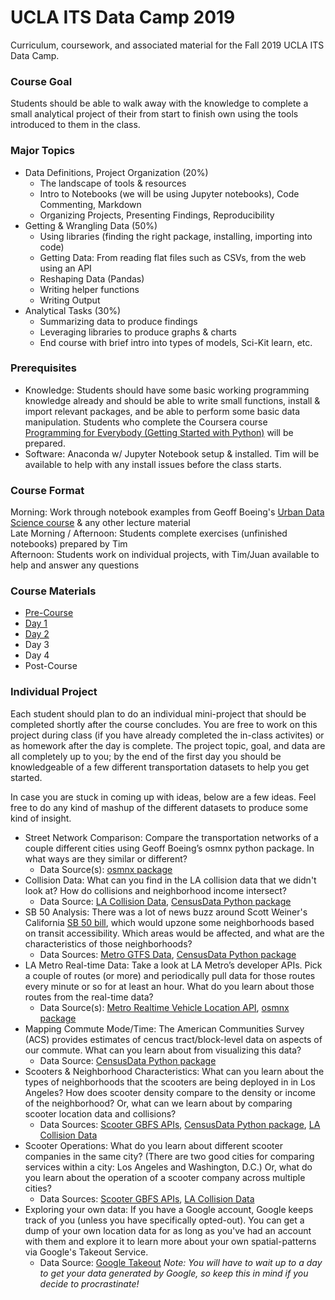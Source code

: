 # UCLA ITS Data Camp 2019
Curriculum, coursework, and associated material for the Fall 2019 UCLA ITS Data Camp.

### Course Goal
Students should be able to walk away with the knowledge to complete a small analytical project of their from start to finish own using the tools introduced to them in the class.

### Major Topics
- Data Definitions, Project Organization (20%) 
    - The landscape of tools & resources
    - Intro to Notebooks (we will be using Jupyter notebooks), Code Commenting, Markdown 
    - Organizing Projects, Presenting Findings, Reproducibility  
- Getting & Wrangling Data (50%)
    - Using libraries (finding the right package, installing, importing into code)
    - Getting Data: From reading flat files such as CSVs, from the web using an API
    - Reshaping Data (Pandas)
    - Writing helper functions 
    - Writing Output
- Analytical Tasks (30%)  
    - Summarizing data to produce findings
    - Leveraging libraries to produce graphs & charts
    - End course with brief intro into types of models, Sci-Kit learn, etc.

### Prerequisites
- Knowledge:  Students should have some basic working programming knowledge already and should be able to write small functions, install & import relevant packages, and be able to perform some basic data manipulation.  Students who complete the Coursera course [Programming for Everybody (Getting Started with Python)](https://www.coursera.org/learn/python) will be prepared.  
- Software: Anaconda w/ Jupyter Notebook setup & installed. Tim will be available to help with any install issues before the class starts.

### Course Format
Morning: Work through notebook examples from Geoff Boeing's [Urban Data Science course](https://github.com/gboeing/urban-data-science) & any other lecture material  
Late Morning / Afternoon: Students complete exercises (unfinished notebooks) prepared by Tim  
Afternoon: Students work on individual projects, with Tim/Juan available to help and answer any questions  

### Course Materials
- [Pre-Course](https://github.com/black-tea/ucla-its-data-camp-2019/tree/master/Pre-Course)
- [Day 1](https://github.com/black-tea/ucla-its-data-camp-2019/tree/master/Day1)
- [Day 2](https://github.com/black-tea/ucla-its-data-camp-2019/tree/master/Day2)
- Day 3
- Day 4
- Post-Course

### Individual Project
Each student should plan to do an individual mini-project that should be completed shortly after the course concludes. You are free to work on this project during class (if you have already completed the in-class activites) or as homework after the day is complete. The project topic, goal, and data are all completely up to you; by the end of the first day you should be knowledgeable of a few different transportation datasets to help you get started.

In case you are stuck in coming up with ideas, below are a few ideas. Feel free to do any kind of mashup of the different datasets to produce some kind of insight.  
  
* Street Network Comparison: Compare the transportation networks of a couple different cities using Geoff Boeing’s osmnx python package. In what ways are they similar or different?
    * Data Source(s): [osmnx package](https://github.com/gboeing/osmnx)
* Collision Data: What can you find in the LA collision data that we didn't look at? How do collisions and neighborhood income intersect?
    * Data Source: [LA Collision Data](http://visionzero.geohub.lacity.org/), [CensusData Python package](https://pypi.org/project/CensusData/)
* SB 50 Analysis: There was a lot of news buzz around Scott Weiner's California [SB 50 bill](https://sf.curbed.com/2019/5/10/18563360/senate-bill-50-chart-sb50-explainer-housing-transit), which would upzone some neighborhoods based on transit accessibility. Which areas would be affected, and what are the characteristics of those neighborhoods?
    * Data Sources: [Metro GTFS Data](https://developer.metro.net/introduction/gtfs-data/download-metros-gtfs-data/), [CensusData Python package](https://pypi.org/project/CensusData/)
* LA Metro Real-time Data: Take a look at LA Metro’s developer APIs. Pick a couple of routes (or more) and periodically pull data for those routes every minute or so for at least an hour. What do you learn about those routes from the real-time data? 
    * Data Source(s): [Metro Realtime Vehicle Location API](https://developer.metro.net/portfolio-item/real-time-arrivals/), [osmnx package](https://github.com/gboeing/osmnx) 
* Mapping Commute Mode/Time: The American Communities Survey (ACS) provides estimates of cencus tract/block-level data on aspects of our commute. What can you learn about from visualizing this data? 
    *  Data Source: [CensusData Python package](https://pypi.org/project/CensusData/)
* Scooters & Neighborhood Characteristics: What can you learn about the types of neighborhoods that the scooters are being deployed in in Los Angeles? How does scooter density compare to the density or income of the neighborhood? Or, what can we learn about by comparing scooter location data and collisions?
    * Data Sources: [Scooter GBFS APIs](https://github.com/black-tea/swarm-of-scooters/blob/master/data/systems.csv), [CensusData Python package](https://pypi.org/project/CensusData/), [LA Collision Data](http://visionzero.geohub.lacity.org/)
* Scooter Operations: What do you learn about different scooter companies in the same city? (There are two good cities for comparing services within a city: Los Angeles and Washington, D.C.) Or, what do you learn about the operation of a scooter company across multiple cities? 
    * Data Sources: [Scooter GBFS APIs](https://github.com/black-tea/swarm-of-scooters/blob/master/data/systems.csv), [LA Collision Data](http://visionzero.geohub.lacity.org/)
* Exploring your own data: If you have a Google account, Google keeps track of you (unless you have specifically opted-out). You can get a dump of your own location data for as long as you've had an account with them and explore it to learn more about your own spatial-patterns via Google's Takeout Service.
    * Data Source: [Google Takeout](https://takeout.google.com/settings/takeout) _Note: You will have to wait up to a day to get your data generated by Google, so keep this in mind if you decide to procrastinate!_


